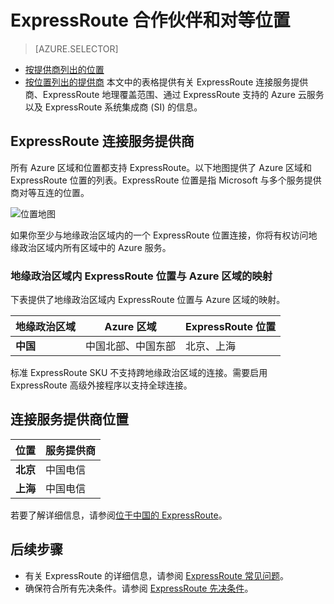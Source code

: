 <properties
   pageTitle="位置和连接提供商：Azure ExpressRoute | Azure"
   description="本文详细介绍了提供服务的区域以及如何连接到 Azure 区域。"
   services="expressroute"
   documentationCenter="na"
   author="cherylmc"
   manager="timlt"
   editor="" />
<tags
   ms.service="expressroute"
   ms.devlang="na"
   ms.topic="get-started-article"
   ms.tgt_pltfrm="na"
   ms.workload="infrastructure-services"
   ms.date="02/13/2017"
   wacn.date="03/24/2017"
   ms.author="cherylmc" />  


# ExpressRoute 合作伙伴和对等位置

> [AZURE.SELECTOR]
- [按提供商列出的位置](/documentation/articles/expressroute-locations/)
- [按位置列出的提供商](/documentation/articles/expressroute-locations-providers/)
本文中的表格提供有关 ExpressRoute 连接服务提供商、ExpressRoute 地理覆盖范围、通过 ExpressRoute 支持的 Azure 云服务以及 ExpressRoute 系统集成商 \(SI\) 的信息。

## <a name="partners"></a>ExpressRoute 连接服务提供商

所有 Azure 区域和位置都支持 ExpressRoute。以下地图提供了 Azure 区域和 ExpressRoute 位置的列表。ExpressRoute 位置是指 Microsoft 与多个服务提供商对等互连的位置。

![位置地图][0]

如果你至少与地缘政治区域内的一个 ExpressRoute 位置连接，你将有权访问地缘政治区域内所有区域中的 Azure 服务。

### 地缘政治区域内 ExpressRoute 位置与 Azure 区域的映射
下表提供了地缘政治区域内 ExpressRoute 位置与 Azure 区域的映射。

| **地缘政治区域** | **Azure 区域** | **ExpressRoute 位置** |
| --- | --- | --- |
| **中国** |中国北部、中国东部 |北京、上海 |



标准 ExpressRoute SKU 不支持跨地缘政治区域的连接。需要启用 ExpressRoute 高级外接程序以支持全球连接。


## <a name="locations"></a>连接服务提供商位置

| **位置** | **服务提供商** |
| --- | --- |
| **北京** |中国电信 |
| **上海** |中国电信 |

若要了解详细信息，请参阅[位于中国的 ExpressRoute](/home/features/expressroute/)。 


## 后续步骤

- 有关 ExpressRoute 的详细信息，请参阅 [ExpressRoute 常见问题](/documentation/articles/expressroute-faqs/)。
- 确保符合所有先决条件。请参阅 [ExpressRoute 先决条件](/documentation/articles/expressroute-prerequisites/)。

<!--Image References-->

[0]: ./media/expressroute-locations/expressroute-locations-map.png "位置地图"

<!---HONumber=Mooncake_0320_2017-->